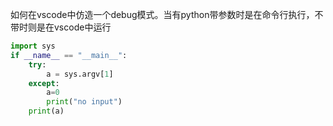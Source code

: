 如何在vscode中仿造一个debug模式。当有python带参数时是在命令行执行，不带时则是在vscode中运行

```python
import sys
if __name__ == "__main__":
    try:
        a = sys.argv[1]
    except:
        a=0
        print("no input")
    print(a)
```

